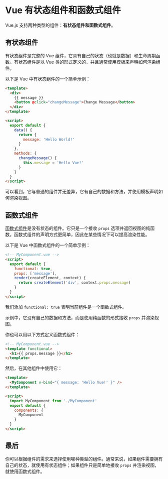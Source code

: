 # Vue 有状态组件和函数式组件

Vue.js 支持两种类型的组件：**有状态组件和函数式组件**。

## 有状态组件

有状态组件是完整的 Vue 组件，它具有自己的状态（也就是数据）和生命周期函数。有状态组件是以 Vue 类的形式定义的，并且通常使用模板来声明如何渲染组件。

以下是 Vue 中有状态组件的一个简单示例：

```html
<template>
  <div>
    {{ message }}
    <button @click="changeMessage">Change Message</button>
  </div>
</template>

<script>
  export default {
    data() {
      return {
        message: 'Hello World!'
      }
    },
    methods: {
      changeMessage() {
        this.message = 'Hello Vue!'
      }
    }
  }
</script>
```

可以看到，它与普通的组件并无差异，它有自己的数据和方法，并使用模板声明如何渲染视图。

## 函数式组件

[函数式组件](https://cn.vuejs.org/guide/extras/render-function.html#functional-components)是没有状态的组件。它只是一个接收 `props` 选项并返回视图的纯函数。函数式组件的声明方式更简单，因此在某些情况下可以提高渲染性能。

以下是 Vue 中函数式组件的一个简单示例：

```html
<!-- MyComponent.vue -->
<script>
  export default {
    functional: true,
    props: ['message'],
    render(createElement, context) {
      return createElement('div', context.props.message)
    }
  }
</script>
```

我们添加 `functional: true` 表明当前组件是一个函数式组件。

示例中，它没有自己的数据和方法，而是使用纯函数的形式接收 `props` 并渲染视图。

你也可以用以下方式定义函数式组件：

```html
<!-- MyComponent.vue -->
<template functional>
  <h1>{{ props.message }}</h1>
</template>
```

然后，在其他组件中使用它：

```html
<template>
  <MyComponent v-bind="{ message: 'Hello Vue!' }" />
</template>

<script>
  import MyComponent from './MyComponent'
  export default {
    components: {
      MyComponent
    }
  }
</script>
```

## 最后

你可以根据组件的需求来选择使用哪种类型的组件。通常来说，如果组件需要拥有自己的状态，就使用有状态组件；如果组件只是简单地接收 `props` 并渲染视图，就使用函数式组件。
